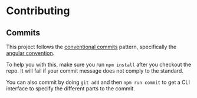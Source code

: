 # Contributing

## Commits
This project follows the [conventional commits](https://www.conventionalcommits.org/en/v1.0.0/) pattern, specifically the [angular convention](https://github.com/angular/angular/blob/22b96b9/CONTRIBUTING.md#-commit-message-guidelines). 

To help you with this, make sure you run `npm install` after you checkout the repo. It will fail if your commit message does not comply to the standard.

You can also commit by doing `git add` and then `npm run commit` to get a CLI interface to specify the different parts to the commit.